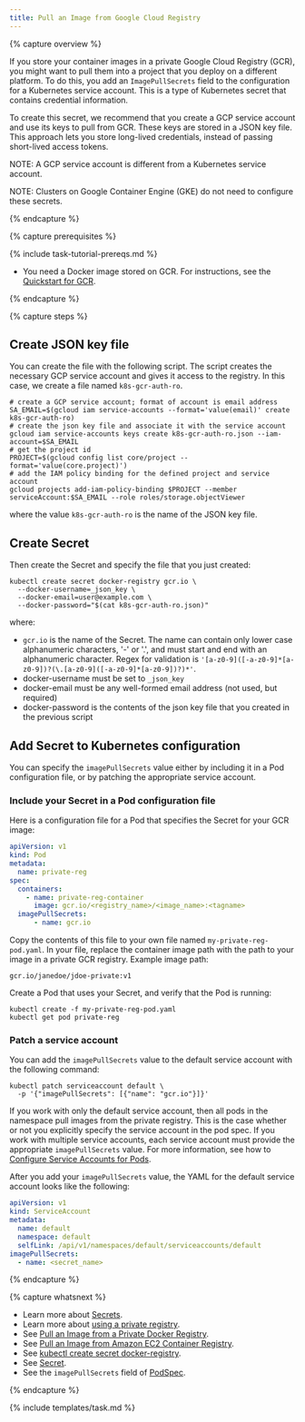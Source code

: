 ```yaml
---
title: Pull an Image from Google Cloud Registry
---
```


{% capture overview %}

If you store your container images in a private Google Cloud Registry (GCR), you might want to pull them into a project that you deploy on a different platform. To do this, you add an ``ImagePullSecrets`` field to the configuration for a Kubernetes service account. This is a type of Kubernetes secret that contains credential information.

To create this secret, we recommend that you create a GCP service account and use its keys to pull from GCR. These keys are stored in a JSON key file. This approach lets you store long-lived credentials, instead of passing short-lived access tokens.

NOTE: A GCP service account is different from a Kubernetes service account.

NOTE: Clusters on Google Container Engine (GKE) do not need to configure these secrets.

{% endcapture %}

{% capture prerequisites %}

{% include task-tutorial-prereqs.md %}

* You need a Docker image stored on GCR. For instructions, see the [Quickstart for GCR](https://cloud.google.com/container-registry/docs/quickstart).

{% endcapture %}

{% capture steps %}

## Create JSON key file

You can create the file with the following script. The script creates the necessary GCP service account and gives it access to the registry. In this case, we create a file named `k8s-gcr-auth-ro`.

```shell
# create a GCP service account; format of account is email address
SA_EMAIL=$(gcloud iam service-accounts --format='value(email)' create k8s-gcr-auth-ro)
# create the json key file and associate it with the service account
gcloud iam service-accounts keys create k8s-gcr-auth-ro.json --iam-account=$SA_EMAIL
# get the project id
PROJECT=$(gcloud config list core/project --format='value(core.project)')
# add the IAM policy binding for the defined project and service account
gcloud projects add-iam-policy-binding $PROJECT --member serviceAccount:$SA_EMAIL --role roles/storage.objectViewer
```

where the value `k8s-gcr-auth-ro` is the name of the JSON key file.

## Create Secret

Then create the Secret and specify the file that you just created:

```shell
kubectl create secret docker-registry gcr.io \
  --docker-username=_json_key \
  --docker-email=user@example.com \
  --docker-password="$(cat k8s-gcr-auth-ro.json)"
```

where:

* `gcr.io` is the name of the Secret. The name can contain only lower case alphanumeric characters, '-' or '.', and must start and end with an alphanumeric character. Regex for validation is `'[a-z0-9]([-a-z0-9]*[a-z0-9])?(\.[a-z0-9]([-a-z0-9]*[a-z0-9])?)*'`.
* docker-username must be set to `_json_key`
* docker-email must be any well-formed email address (not used, but required)       
* docker-password is the contents of the json key file that you created in the previous script

## Add Secret to Kubernetes configuration

You can specify the `imagePullSecrets` value either by including it in a Pod configuration file, or by patching the appropriate service account.

### Include your Secret in a Pod configuration file

Here is a configuration file for a Pod that specifies the Secret for your GCR image:

```yaml
apiVersion: v1
kind: Pod
metadata: 
  name: private-reg
spec:
  containers:
    - name: private-reg-container
      image: gcr.io/<registry_name>/<image_name>:<tagname>
  imagePullSecrets:
      - name: gcr.io
```

Copy the contents of this file to your own file named `my-private-reg-pod.yaml`. In your file, replace the container image path with the path to your image in a private GCR registry. Example image path:

```
gcr.io/janedoe/jdoe-private:v1
```

Create a Pod that uses your Secret, and verify that the Pod is running: 

```
kubectl create -f my-private-reg-pod.yaml
kubectl get pod private-reg
```

### Patch a service account

You can add the `imagePullSecrets` value to the default service account with the following command:

```shell
kubectl patch serviceaccount default \
  -p '{"imagePullSecrets": [{"name": "gcr.io"}]}'
```

If you work with only the default service account, then all pods in the namespace pull images from the private registry. This is the case whether or not you explicitly specify the service account in the pod spec. If you work with multiple service accounts, each service account must provide the appropriate `imagePullSecrets` value. For more information, see how to [Configure Service Accounts for Pods](https://kubernetes.io/docs/tasks/configure-pod-container/configure-service-account/).

After you add your `imagePullSecrets` value, the YAML for the default service account looks like the following:

```yaml
apiVersion: v1
kind: ServiceAccount
metadata:
  name: default
  namespace: default
  selfLink: /api/v1/namespaces/default/serviceaccounts/default
imagePullSecrets:
  - name: <secret_name>
```

{% endcapture %}

{% capture whatsnext %}

* Learn more about [Secrets](/docs/concepts/configuration/secret/).
* Learn more about
[using a private registry](/docs/concepts/containers/images/#using-a-private-registry).
* See [Pull an Image from a Private Docker Registry](/docs/tasks/configure-pod-container/pull-image-private-registry).
* See [Pull an Image from Amazon EC2 Container Registry](/docs/tasks/configure-pod-container/pull-image-ecr).
* See [kubectl create secret docker-registry](/docs/user-guide/kubectl/v1.6/#-em-secret-docker-registry-em-).
* See [Secret](/docs/api-reference/v1.6/#secret-v1-core).
* See the `imagePullSecrets` field of
[PodSpec](/docs/api-reference/v1.6/#podspec-v1-core).

{% endcapture %}

{% include templates/task.md %}